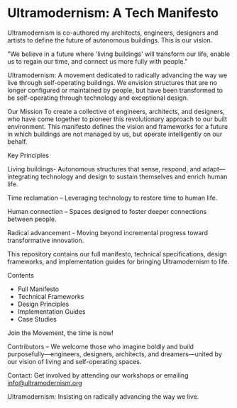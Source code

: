 # Ultramodernism: A Tech Manifesto
Ultramodernism is co-authored my architects, engineers, designers and artists to define the future of autonomous buildings. 
This is our vision.

"We believe in a future where 'living buildings' will transform our life, enable us to regain our time, and connect us more fully with people."

Ultramodernism: 
A movement dedicated to radically advancing the way we live through self-operating buildings. We envision structures that are no longer configured or maintained by people, but have been transformed to be self-operating through technology and exceptional design.

Our Mission
To create a collective of engineers, architects, and designers, who have come together to pioneer this revolutionary approach to our built environment. This manifesto defines the vision and frameworks for a future in which buildings are not managed by us, but operate intelligently on our behalf.


Key Principles

Living buildings- Autonomous structures that sense, respond, and adapt—integrating technology and design to sustain themselves and enrich human life.

Time reclamation – Leveraging technology to restore time to human life.

Human connection – Spaces designed to foster deeper connections between people. 

Radical advancement - Moving beyond incremental progress toward transformative innovation.


This repository contains our full manifesto, technical specifications, design frameworks, and implementation guides for bringing Ultramodernism to life.

Contents

- Full Manifesto
- Technical Frameworks
- Design Principles
- Implementation Guides
- Case Studies

Join the Movement, the time is now!

Contributors – 
We welcome those who imagine boldly and build purposefully—engineers, designers, architects, and dreamers—united by our vision of living and self-operating spaces.


Contact:
Get involved by attending our workshops or emailing info@ultramodernism.org


Ultramodernism: 
Insisting on radically advancing the way we live.
